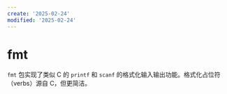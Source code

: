 ```yaml
---
create: '2025-02-24'
modified: '2025-02-24'
---
```


# fmt

`fmt` 包实现了类似 C 的 `printf` 和 `scanf` 的格式化输入输出功能。格式化占位符（verbs）源自 C，但更简洁。